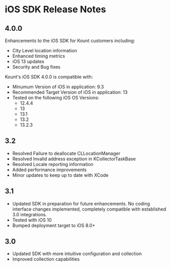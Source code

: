 # iOS SDK Release Notes

## 4.0.0

Enhancements to the iOS SDK for Kount customers including:
* City Level location information
* Enhanced timing metrics
* iOS 13 updates
* Security and Bug fixes

Kount's iOS SDK 4.0.0 is compatible with:
* Minumum Version of iOS in application: 9.3
* Recommended Target Version of iOS in application: 13
* Tested on the following iOS OS Versions:
  * 12.4.4
  * 13
  * 13.1
  * 13.2
  * 13.2.3

## 3.2 

* Resolved Failure to deallocate CLLocationManager
* Resolved Invalid address exception in KCollectorTaskBase
* Resolved Locale reporting information
* Added performance improvements
* Minor updates to keep up to date with XCode

## 3.1

* Updated SDK in preparation for future enhancements. No coding interface changes implemented, completely compatible with established 3.0 integrations.
* Tested with iOS 10
* Bumped deployment target to iOS 8.0+

## 3.0

* Updated SDK with more intuitive configuration and collection
* Improved collection capabilities
